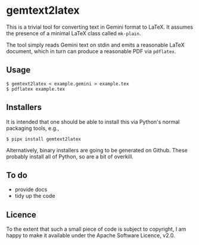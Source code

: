 gemtext2latex
=============

This is a trivial tool for converting text in Gemini format to LaTeX. It assumes the presence of a minimal LaTeX class called `mk-plain`.

The tool simply reads Gemini text on stdin and emits a reasonable LaTeX document, which in turn can produce a reasonable PDF via `pdflatex`.

Usage
-----

    $ gemtext2latex < example.gemini > example.tex
    $ pdflatex example.tex

Installers
----------

It is intended that one should be able to install this via Python's normal packaging tools, e.g.,

    $ pipx install gemtext2latex

Alternatively, binary installers are going to be generated on Github. These probably install all of Python, so are a bit of overkill.

To do
-----

* provide docs
* tidy up the code

Licence
-------

To the extent that such a small piece of code is subject to copyright, I am
happy to make it available under the Apache Software Licence, v2.0.

